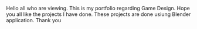 Hello all who are viewing. This is my portfolio regarding Game Design. Hope you all like the projects I have done. These projects are done usiung Blender application. Thank you

